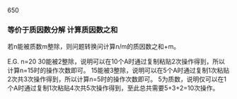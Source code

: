 650

### 等价于质因数分解 计算质因数之和
若n能被质数m整除，则问题转换问计算n/m的质因数之和+m。

E.G. n=20
30能被2整除，说明可以在10个A时通过复制粘贴2次操作得到，所以计算n=15时的操作次数即可。
15能被3整除，说明可以在5个A时通过复制1次粘贴2次共3次操作得到，所以计算n=5时的操作次数即可。
5为质数，说明仅可以在1个A时通过复制1次粘贴4次共5次操作得到，至此总共需要5+3+2=10次操作。